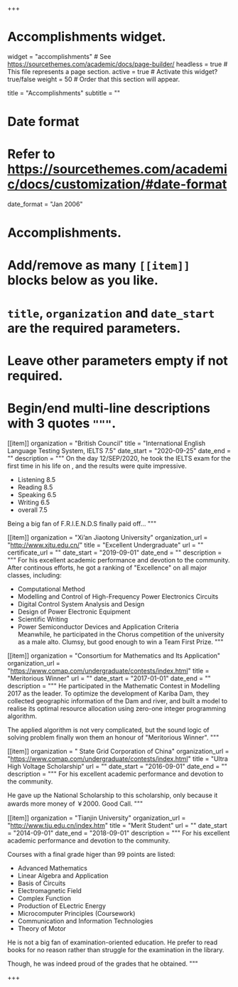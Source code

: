 +++
# Accomplishments widget.
widget = "accomplishments"  # See https://sourcethemes.com/academic/docs/page-builder/
headless = true  # This file represents a page section.
active = true  # Activate this widget? true/false
weight = 50  # Order that this section will appear.

title = "Accomplish&shy;ments"
subtitle = ""

# Date format
#   Refer to https://sourcethemes.com/academic/docs/customization/#date-format
date_format = "Jan 2006"

# Accomplishments.
#   Add/remove as many `[[item]]` blocks below as you like.
#   `title`, `organization` and `date_start` are the required parameters.
#   Leave other parameters empty if not required.
#   Begin/end multi-line descriptions with 3 quotes `"""`.

[[item]]
  organization = "British Council"
  title = "International English Language Testing System, IELTS 7.5"
  date_start = "2020-09-25"
  date_end = ""
  description = """
  On the day 12/SEP/2020, he took the IELTS exam for the first time in his life on , and the results were quite impressive. 
  * Listening 8.5
  * Reading 8.5
  * Speaking 6.5
  * Writing 6.5  
  * overall 7.5
  
  Being a big fan of F.R.I.E.N.D.S finally paid off...
  """

[[item]]
  organization = "Xi’an Jiaotong University"
  organization_url = "http://www.xjtu.edu.cn/"
  title = "Excellent Undergraduate"
  url = ""
  certificate_url = ""
  date_start = "2019-09-01"
  date_end = ""
  description = """
  For his excellent academic performance and devotion to the community.    
  After continous efforts, he got a ranking of "Excellence" on all major classes, including: 
  * Computational Method
  * Modelling and Control of High-Frequency Power Electronics Circuits
  * Digital Control System Analysis and Design
  * Design of Power Electronic Equipment
  * Scientific Writing
  * Power Semiconductor Devices and Application Criteria    
  Meanwhile, he participated in the Chorus competition of the university as a male alto. Clumsy, but good enough to win a Team First Prize. 
  """
  
[[item]]
  organization = "Consortium for Mathematics and Its Application"
  organization_url = "https://www.comap.com/undergraduate/contests/index.html"
  title = "Meritorious Winner"
  url = ""
  date_start = "2017-01-01"
  date_end = ""
  description = """
  He participated in the Mathematic Contest in Modelling 2017 as the leader. To optimize the development of Kariba Dam, they collected geographic information of the Dam and river, and built a model to realise its optimal resource allocation using zero-one integer programming algorithm.
  
  The applied algorithm is not very complicated, but the sound logic of solving problem finally won them an honour of "Meritorious Winner". 
  """
  
 [[item]]
  organization = " State Grid Corporation of China"
  organization_url = "https://www.comap.com/undergraduate/contests/index.html"
  title = "Ultra High Voltage Scholarship"
  url = ""
  date_start = "2016-09-01"
  date_end = ""
  description = """
  For his excellent academic performance and devotion to the community.
  
  He gave up the National Scholarship to this scholarship, only because it awards more money of ￥2000. Good Call. 
  """
  
 [[item]]
  organization = "Tianjin University"
  organization_url = "http://www.tju.edu.cn/index.htm"
  title = "Merit Student"
  url = ""
  date_start = "2014-09-01"
  date_end = "2018-09-01"
  description = """
  For his excellent academic performance and devotion to the community.
  
  Courses with a final grade higer than 99 points are listed:
  * Advanced Mathematics
  * Linear Algebra and Application
  * Basis of Circuits
  * Electromagnetic Field
  * Complex Function
  * Production of ELectric Energy
  * Microcomputer Principles (Coursework) 
  * Communication and Information Technologies
  * Theory of Motor  
  
  He is not a big fan of  examination-oriented education. He prefer to read books for no reason rather than struggle for the examination in the library.
  
  Though, he was indeed proud of the grades that he obtained.
  """

+++
